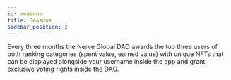 ```yaml
---
id: seasons
title: Seasons
sidebar_position: 2
---
```


Every three months the Nerve Global DAO awards the top three users of both ranking categories (spent value, earned value) with unique NFTs that can be displayed alongside your username inside the app and grant exclusive voting rights inside the DAO.